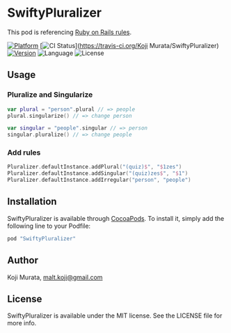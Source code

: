 # SwiftyPluralizer

This pod is referencing [Ruby on Rails rules](https://github.com/rails/rails/blob/master/activesupport/lib/active_support/inflections.rb).


[![Platform](https://img.shields.io/cocoapods/p/SwiftyPluralizer.svg?style=flat)](http://cocoapods.org/pods/SwiftyPluralizer)
[![CI Status](http://img.shields.io/travis/malt03/SwiftyPluralizer.svg?style=flat)](https://travis-ci.org/Koji Murata/SwiftyPluralizer)
[![Version](https://img.shields.io/cocoapods/v/SwiftyPluralizer.svg?style=flat)](http://cocoapods.org/pods/SwiftyPluralizer)
![Language](https://img.shields.io/badge/language-Swift%203.0-orange.svg)
![License](https://img.shields.io/github/license/malt03/SwiftyPluralizer.svg?style=flat)

## Usage

### Pluralize and Singularize 
```swift
var plural = "person".plural // => people
plural.singularize() // => change person

var singular = "people".singular // => person
singular.pluralize() // => change people
```

### Add rules
```swift
Pluralizer.defaultInstance.addPlural("(quiz)$", "$1zes")
Pluralizer.defaultInstance.addSingular("(quiz)zes$", "$1")
Pluralizer.defaultInstance.addIrregular("person", "people")
```

## Installation

SwiftyPluralizer is available through [CocoaPods](http://cocoapods.org). To install
it, simply add the following line to your Podfile:

```ruby
pod "SwiftyPluralizer"
```

## Author

Koji Murata, malt.koji@gmail.com

## License

SwiftyPluralizer is available under the MIT license. See the LICENSE file for more info.
